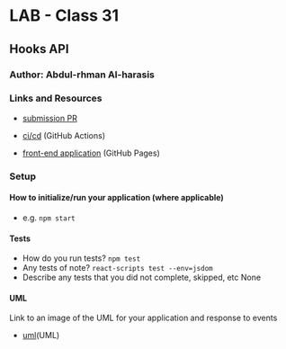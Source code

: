 # LAB - Class 31

## Hooks API

### Author: Abdul-rhman Al-harasis 

### Links and Resources

- [submission PR](https://github.com/401-advanced-javascript-Dante/lab31/pull/1)

- [ci/cd](https://github.com/401-advanced-javascript-Dante/lab31/actions/runs/48085952) (GitHub Actions)

- [front-end application](https://401-advanced-javascript-dante.github.io/lab31/) (GitHub Pages)


### Setup


#### How to initialize/run your application (where applicable)

- e.g. `npm start`

#### Tests

- How do you run tests?
`npm test`
- Any tests of note?
`react-scripts test --env=jsdom`
- Describe any tests that you did not complete, skipped, etc
None

#### UML

Link to an image of the UML for your application and response to events
- [uml](https://i.ibb.co/RDTVjPL/lab31.jpg)(UML)

